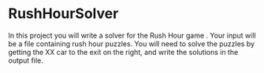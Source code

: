 # RushHourSolver
In this project you will write a solver for the Rush Hour game . Your input will be a file containing rush hour puzzles. You will need to solve the puzzles by getting the XX car to the exit on the right, and write the solutions in the output file.
